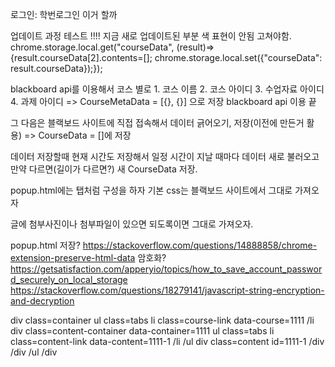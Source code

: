 로그인: 학번로그인 이거 할까

업데이트 과정 테스트 !!!! 지금 새로 업데이트된 부분 색 표현이 안됨 고쳐야함.
chrome.storage.local.get("courseData", (result)=>{result.courseData[2].contents=[]; chrome.storage.local.set({"courseData": result.courseData});});


blackboard api를 이용해서 코스 별로
    1. 코스 이름
    2. 코스 아이디
    3. 수업자료 아이디
    4. 과제 아이디
=> CourseMetaData = [{}, {}] 으로 저장
blackboard api 이용 끝

그 다음은 블랙보드 사이트에 직접 접속해서 데이터 긁어오기, 저장(이전에 만든거 활용)
=> CourseData = []에 저장

데이터 저장할때 현재 시간도 저장해서 일정 시간이 지날 때마다
데이터 새로 불러오고 만약 다르면(길이가 다르면?) 새 CourseData 저장.

popup.html에는 탭처럼 구성을 하자
기본 css는 블랙보드 사이트에서 그대로 가져오자

글에 첨부사진이나 첨부파일이 있으면 되도록이면 그대로 가져오자.

popup.html 저장?
https://stackoverflow.com/questions/14888858/chrome-extension-preserve-html-data
암호화?
https://getsatisfaction.com/apperyio/topics/how_to_save_account_password_securely_on_local_storage
https://stackoverflow.com/questions/18279141/javascript-string-encryption-and-decryption

div class=container
    ul class=tabs
        li class=course-link data-course=1111
        /li
        div class=content-container data-container=1111
            ul class=tabs
                li class=content-link data-content=1111-1
                /li
            /ul
            div class=content id=1111-1
            /div
        /div
    /ul
/div


